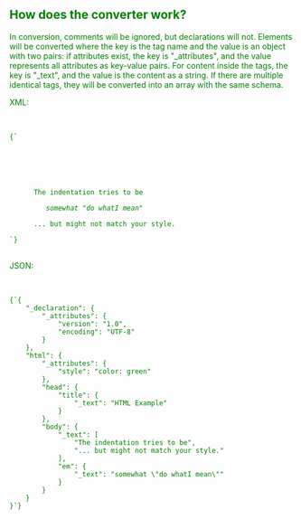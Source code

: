 ## How does the converter work?

In conversion, comments will be ignored, but declarations will not. Elements will be converted where the key is the tag name and the value is an object with two pairs: if attributes exist, the key is "\_attributes", and the value represents all attributes as key-value pairs. For content inside the tags, the key is "\_text", and the value is the content as a string.
If there are multiple identical tags, they will be converted into an array with the same schema.

XML:

<pre>


<code class="language-xml hljs">{`<?xml version="1.0" encoding="UTF-8"?>
<html style="color: green">
   <!-- this is a comment -->
   <head>
      <title>
         HTML Example
      </title>
   </head>
   <body>
      The indentation tries to be
      <em>
         somewhat &quot;do whatI mean&quot;
      </em>
      ... but might not match your style.
   </body>
</html>`}
</code>
</pre>

JSON:

<pre>


<code class="language-json hljs">{`{
    "_declaration": {
        "_attributes": {
            "version": "1.0",
            "encoding": "UTF-8"
        }
    },
    "html": {
        "_attributes": {
            "style": "color: green"
        },
        "head": {
            "title": {
                "_text": "HTML Example"
            }
        },
        "body": {
            "_text": [
                "The indentation tries to be",
                "... but might not match your style."
            ],
            "em": {
                "_text": "somewhat \"do whatI mean\""
            }
        }
    }
}`}
</code>
</pre>
